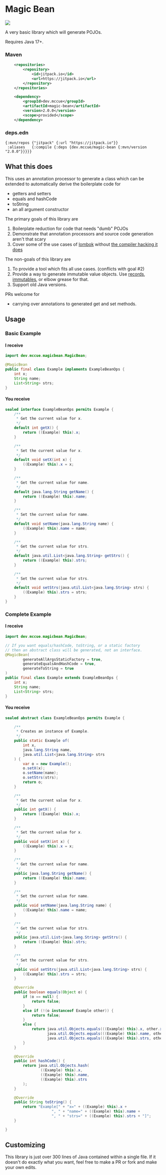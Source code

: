 # Magic Bean
[![](https://jitpack.io/v/dev.mccue/magic-bean.svg)](https://jitpack.io/#dev.mccue/magic-bean)

A very basic library which will generate POJOs. 

Requires Java 17+.

### Maven
```xml
	<repositories>
		<repository>
		    <id>jitpack.io</id>
		    <url>https://jitpack.io</url>
		</repository>
	</repositories>
```

```xml 
	<dependency>
	    <groupId>dev.mccue</groupId>
	    <artifactId>magic-bean</artifactId>
	    <version>2.0.0</version>
	    <scope>provided</scope>
	</dependency>
```

### deps.edn
```edn
{:mvn/repos {"jitpack" {:url "https://jitpack.io"}}
 :aliases   {:compile {:deps {dev.mccue/magic-bean {:mvn/version "2.0.0"}}}}}
```

## What this does
This uses an annotation processor to generate a class which can
be extended to automatically derive the boilerplate code for 
- getters and setters
- equals and hashCode
- toString
- an all argument constructor

The primary goals of this library are
1. Boilerplate reduction for code that needs "dumb" POJOs
2. Demonstrate that annotation processors and source code 
generation aren't that scary
3. Cover some of the use cases of [lombok](https://projectlombok.org/) without
[the compiler hacking it does](https://github.com/projectlombok/lombok/issues/2681)

The non-goals of this library are
1. To provide a tool which fits all use cases. (conflicts with goal #2)
2. Provide a way to generate immutable value objects. Use [records](https://dev.java/learn/using-record-to-model-immutable-data/),
[immutables](https://immutables.github.io/), or elbow grease for that.
3. Support old Java versions.

PRs welcome for
- carrying over annotations to generated get and set methods.

## Usage

### Basic Example

#### I receive
```java
import dev.mccue.magicbean.MagicBean;

@MagicBean
public final class Example implements ExampleBeanOps {
    int x;
    String name;
    List<String> strs;
}
```

#### You receive
```java
sealed interface ExampleBeanOps permits Example {
    /**
     * Get the current value for x.
     */
    default int getX() {
        return ((Example) this).x;
    }

    /**
     * Set the current value for x.
     */
    default void setX(int x) {
        ((Example) this).x = x;
    }

    /**
     * Get the current value for name.
     */
    default java.lang.String getName() {
        return ((Example) this).name;
    }

    /**
     * Set the current value for name.
     */
    default void setName(java.lang.String name) {
        ((Example) this).name = name;
    }

    /**
     * Get the current value for strs.
     */
    default java.util.List<java.lang.String> getStrs() {
        return ((Example) this).strs;
    }

    /**
     * Set the current value for strs.
     */
    default void setStrs(java.util.List<java.lang.String> strs) {
        ((Example) this).strs = strs;
    }
}
```

### Complete Example

#### I receive 
```java
import dev.mccue.magicbean.MagicBean;

// If you want equals/hashCode, toString, or a static factory
// then an abstract class will be generated, not an interface.
@MagicBean(
        generateAllArgsStaticFactory = true,
        generateEqualsAndHashCode = true,
        generateToString = true
)
public final class Example extends ExampleBeanOps {
    int x;
    String name;
    List<String> strs;
}
```

#### You receive
```java 
sealed abstract class ExampleBeanOps permits Example {

    /**
     * Creates an instance of Example.
     */
    public static Example of(
        int x,
        java.lang.String name,
        java.util.List<java.lang.String> strs
    ) {
        var o = new Example();
        o.setX(x);
        o.setName(name);
        o.setStrs(strs);
        return o;
    }

    /**
     * Get the current value for x.
     */
    public int getX() {
        return ((Example) this).x;
    }

    /**
     * Set the current value for x.
     */
    public void setX(int x) {
        ((Example) this).x = x;
    }

    /**
     * Get the current value for name.
     */
    public java.lang.String getName() {
        return ((Example) this).name;
    }

    /**
     * Set the current value for name.
     */
    public void setName(java.lang.String name) {
        ((Example) this).name = name;
    }

    /**
     * Get the current value for strs.
     */
    public java.util.List<java.lang.String> getStrs() {
        return ((Example) this).strs;
    }

    /**
     * Set the current value for strs.
     */
    public void setStrs(java.util.List<java.lang.String> strs) {
        ((Example) this).strs = strs;
    }

    @Override
    public boolean equals(Object o) {
        if (o == null) {
            return false;
        }
        else if (!(o instanceof Example other)) {
            return false;
        }
        else {
            return java.util.Objects.equals(((Example) this).x, other.x) && 
                   java.util.Objects.equals(((Example) this).name, other.name) && 
                   java.util.Objects.equals(((Example) this).strs, other.strs);
        }
    }

    @Override
    public int hashCode() {
        return java.util.Objects.hash(
                ((Example) this).x,
                ((Example) this).name,
                ((Example) this).strs
        );
    }

    @Override
    public String toString() {
        return "Example[" + "x=" + ((Example) this).x +
                     ", " + "name=" + ((Example) this).name +
                     ", " + "strs=" + ((Example) this).strs + "]";
    }

}
```


## Customizing
This library is just over 300 lines of Java contained within a single file.
If it doesn't do exactly what you want, feel free to make a PR or fork and
make your own edits.
